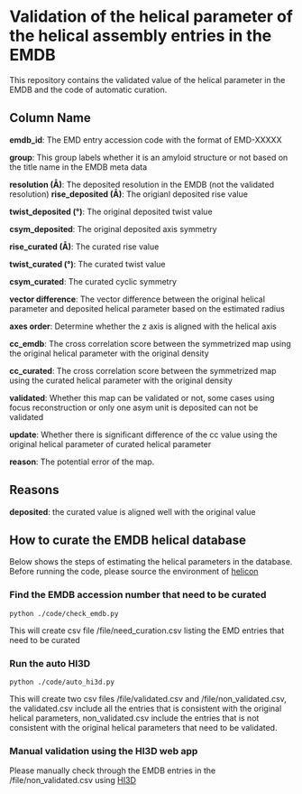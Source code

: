 # Validation of the helical parameter of the helical assembly entries in the EMDB

This repository contains the validated value of the helical parameter in the EMDB and the code of automatic curation. 

## Column Name

**emdb_id**: The EMD entry accession code with the format of EMD-XXXXX

**group**: This group labels whether it is an amyloid structure or not based on the title name in the EMDB meta data

**resolution (Å)**: The deposited resolution in the EMDB (not the validated resolution)
**rise_deposited (Å)**: The origianl deposited rise value

**twist_deposited (°)**: The original deposited twist value

**csym_deposited**: The original deposited axis symmetry

**rise_curated (Å)**: The curated rise value

**twist_curated (°)**: The curated twist value

**csym_curated**: The curated cyclic symmetry

**vector difference**: The vector difference between the original helical parameter and deposited helical parameter based on the estimated radius

**axes order**: Determine whether the z axis is aligned with the helical axis

**cc_emdb**: The cross correlation score between the symmetrized map using the original helical parameter with the original density

**cc_curated**: The cross correlation score between the symmetrized map using the curated helical parameter with the original density

**validated**: Whether this map can be validated or not, some cases using focus reconstruction or only one asym unit is deposited can not be validated

**update**: Whether there is significant difference of the cc value using the original helical parameter of curated helical parameter

**reason**: The potential error of the map.

## Reasons

**deposited**: the curated value is aligned well with the original value

## How to curate the EMDB helical database

Below shows the steps of estimating the helical parameters in the database. Before running the code, please source the environment of [helicon](https://github.com/jianglab/helicon)

### Find the EMDB accession number that need to be curated

```
python ./code/check_emdb.py
```

This will create csv file /file/need_curation.csv listing the EMD entries that need to be curated

### Run the auto HI3D

```
python ./code/auto_hi3d.py
```

This will create two csv files /file/validated.csv and /file/non_validated.csv, the validated.csv include all the entries that is consistent with the original helical parameters, non_validated.csv include the entries that is not consistent with the original helical parameters that need to be validated. 

### Manual validation using the HI3D web app

Please manually check through the EMDB entries in the /file/non_validated.csv using [HI3D](https://jiang.bio.purdue.edu/hi3d/)
